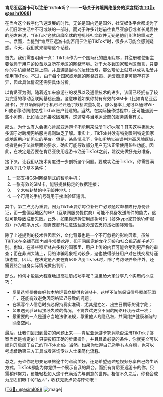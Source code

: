 **肯尼亚远游卡可以注册TikTok吗？——一场关于跨境网络服务的深度探讨[[TG💪+ @esim1088](https://t.me/s/esim1088)]**

在当今这个数字化飞速发展的时代，无论是国内还是国外，社交媒体平台都成为了人们日常生活中不可或缺的一部分。而对于许多计划前往肯尼亚旅行或者长期居住的朋友来说，“TikTok”这款风靡全球的短视频社交软件无疑是他们关注的重点之一。然而，当提到“肯尼亚远游卡能否用于注册TikTok”时，很多人可能会感到疑惑。今天，我们就来聊聊这个话题。

首先，我们需要明确一点：TikTok作为一个国际化的应用程序，其注册和使用主要依赖于用户的设备以及所在地区的网络环境。对于大多数国家和地区而言，只要你的手机能够正常上网，并且遵循当地的法律法规，那么理论上就可以成功注册并使用TikTok。不过，由于每个国家或地区的网络政策、运营商规定可能存在差异，因此具体情况还需要具体分析。

以肯尼亚为例，随着近年来旅游业的发展以及通信技术的进步，该国已经拥有了较为完善的移动互联网基础设施。这意味着如果你持有有效的SIM卡（比如肯尼亚远游卡），并且确保你的手机已经开通了数据流量功能，那么基本上是可以通过Wi-Fi或者移动网络完成TikTok账户创建的。当然，在实际操作过程中，还可能遇到一些小问题，比如验证码接收困难等，这通常与当地运营商的服务质量有关。

那么，为什么有人会担心肯尼亚远游卡不能用来注册TikTok呢？其实这种担忧大多源于对跨境网络服务规则缺乏了解。事实上，TikTok并没有特别限制特定国家或地区用户访问它的平台。但是，某些情况下，例如IP地址被误判为高风险区域，或者是由于法律层面的要求，确实可能导致部分用户无法正常使用某些功能。因此，在决定是否要在肯尼亚使用远游卡注册TikTok之前，建议先做好充分准备。

接下来，让我们从技术角度进一步剖析这个问题。要成功注册TikTok，你需要满足以下几个基本条件：
1. 一部支持GSM网络制式的智能手机；
2. 一张有效的SIM卡，能够提供稳定的数据连接；
3. 一个未被封禁的电子邮件地址；
4. 一个可用的手机号码用于接收验证短信。

其中，第三点尤为重要。因为TikTok要求每位新用户必须通过邮箱进行身份验证，而一些偏远地区的ISP（互联网服务提供商）可能不具备发送邮件的能力，这就可能导致注册失败。此外，如果你选择使用虚拟号码（如Skype或其他VoIP服务）作为联系方式，则需要额外注意这些服务是否支持接收国际短信。

除了上述提到的技术性因素外，文化背景也是一个不可忽视的影响因素。虽然TikTok在全球范围内都非常受欢迎，但不同国家的文化习俗和社会规范却千差万别。例如，在某些穆斯林占多数的国家里，用户上传的内容可能会受到更严格的审查；而在非洲大陆上，网络诈骗现象相对较多，这也使得部分用户对在线交易持谨慎态度。因此，在决定是否要在肯尼亚注册TikTok时，除了考虑硬件条件外，还需要结合自身实际情况做出判断。

那么，如何才能最大程度地提高注册成功率呢？这里给大家分享几个实用的小技巧：
- 尽量选择信誉良好的本地运营商提供的SIM卡，这样不仅能保证信号覆盖范围广，还能有效避免因网络延迟导致的问题；
- 在填写个人信息时务必保持真实准确，尤其是姓名、出生日期等关键字段；
- 如果遇到验证码接收失败的情况，不妨尝试更换不同的网络环境再试一次；
- 最重要的一点是遵守当地法律法规，尊重他人的隐私权，共同维护健康和谐的网络空间。

最后，让我们回归到最初的问题上来——肯尼亚远游卡究竟能否注册TikTok？答案当然是肯定的！只要按照正确的步骤操作，并且具备必要的条件，你就完全可以顺利开启属于自己的TikTok之旅。当然，如果你觉得自己动手有点麻烦，也可以考虑借助第三方工具或者咨询专业人士来简化流程。

总之，无论你是想要记录旅途中的点滴美好，还是希望通过短视频分享自己的生活方式，TikTok都能为你提供一个展示自我的舞台。而拥有肯尼亚远游卡的你，只需稍作努力，便能轻松加入这个充满活力与创意的世界。相信不久之后，你也会成为朋友们眼中的“达人”，收获无数点赞与评论哦！

[[TG💪+ @esim1088](https://t.me/s/esim1088) ![Image](https://i.postimg.cc/4NQfJmqS/Snipaste-2025-05-13-00-14-12.png)]